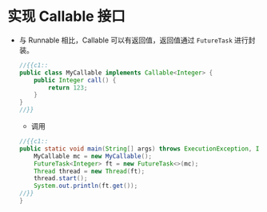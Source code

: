 # 实现 Callable 接口
+ 与 Runnable 相比，Callable 可以有返回值，返回值通过 `FutureTask` 进行封装。
  ```java
  //{{c1::
  public class MyCallable implements Callable<Integer> {
      public Integer call() {
          return 123;
      }
  }
  //}}
  ```
  
  + 调用

  ```java
  //{{c1::
  public static void main(String[] args) throws ExecutionException, InterruptedException {
      MyCallable mc = new MyCallable();
      FutureTask<Integer> ft = new FutureTask<>(mc);
      Thread thread = new Thread(ft);
      thread.start();
      System.out.println(ft.get());
  //}}
  }
  ```
  
  
  [//anki]: # "java_se_20200604111131323"